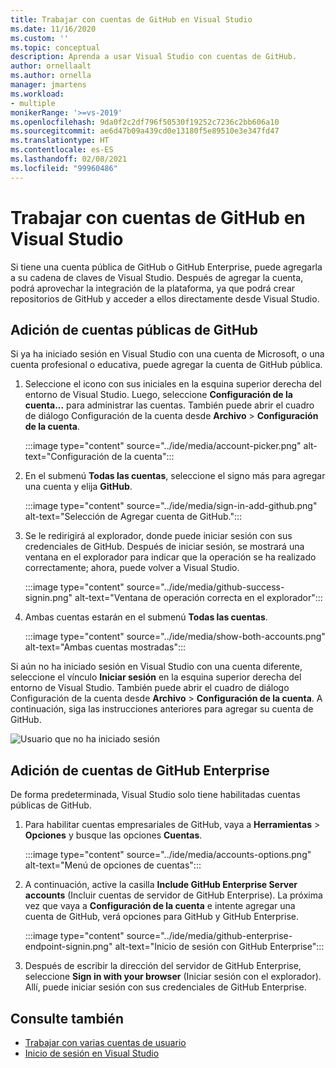 ```yaml
---
title: Trabajar con cuentas de GitHub en Visual Studio
ms.date: 11/16/2020
ms.custom: ''
ms.topic: conceptual
description: Aprenda a usar Visual Studio con cuentas de GitHub.
author: ornellaalt
ms.author: ornella
manager: jmartens
ms.workload:
- multiple
monikerRange: '>=vs-2019'
ms.openlocfilehash: 9da0f2c2df796f50530f19252c7236c2bb606a10
ms.sourcegitcommit: ae6d47b09a439cd0e13180f5e89510e3e347fd47
ms.translationtype: HT
ms.contentlocale: es-ES
ms.lasthandoff: 02/08/2021
ms.locfileid: "99960486"
---
```

# <a name="work-with-github-accounts-in-visual-studio"></a>Trabajar con cuentas de GitHub en Visual Studio

Si tiene una cuenta pública de GitHub o GitHub Enterprise, puede agregarla a su cadena de claves de Visual Studio. Después de agregar la cuenta, podrá aprovechar la integración de la plataforma, ya que podrá crear repositorios de GitHub y acceder a ellos directamente desde Visual Studio.

## <a name="adding-public-github-accounts"></a>Adición de cuentas públicas de GitHub

Si ya ha iniciado sesión en Visual Studio con una cuenta de Microsoft, o una cuenta profesional o educativa, puede agregar la cuenta de GitHub pública.

1. Seleccione el icono con sus iniciales en la esquina superior derecha del entorno de Visual Studio. Luego, seleccione **Configuración de la cuenta...** para administrar las cuentas. También puede abrir el cuadro de diálogo Configuración de la cuenta desde **Archivo** > **Configuración de la cuenta**.

    :::image type="content" source="../ide/media/account-picker.png" alt-text="Configuración de la cuenta":::

2. En el submenú **Todas las cuentas**, seleccione el signo más para agregar una cuenta y elija **GitHub**.

    :::image type="content" source="../ide/media/sign-in-add-github.png" alt-text="Selección de Agregar cuenta de GitHub.":::

3. Se le redirigirá al explorador, donde puede iniciar sesión con sus credenciales de GitHub. Después de iniciar sesión, se mostrará una ventana en el explorador para indicar que la operación se ha realizado correctamente; ahora, puede volver a Visual Studio.

    :::image type="content" source="../ide/media/github-success-signin.png" alt-text="Ventana de operación correcta en el explorador":::

4. Ambas cuentas estarán en el submenú **Todas las cuentas**.

    :::image type="content" source="../ide/media/show-both-accounts.png" alt-text="Ambas cuentas mostradas":::

Si aún no ha iniciado sesión en Visual Studio con una cuenta diferente, seleccione el vínculo **Iniciar sesión** en la esquina superior derecha del entorno de Visual Studio. También puede abrir el cuadro de diálogo Configuración de la cuenta desde **Archivo** > **Configuración de la cuenta**. A continuación, siga las instrucciones anteriores para agregar su cuenta de GitHub.

![Usuario que no ha iniciado sesión](../ide/media/vs2019_usernotsignedin.png)

## <a name="adding-github-enterprise-accounts"></a>Adición de cuentas de GitHub Enterprise

De forma predeterminada, Visual Studio solo tiene habilitadas cuentas públicas de GitHub.

1. Para habilitar cuentas empresariales de GitHub, vaya a **Herramientas** > **Opciones** y busque las opciones **Cuentas**.

    :::image type="content" source="../ide/media/accounts-options.png" alt-text="Menú de opciones de cuentas":::

2. A continuación, active la casilla **Include GitHub Enterprise Server accounts** (Incluir cuentas de servidor de GitHub Enterprise). La próxima vez que vaya a **Configuración de la cuenta** e intente agregar una cuenta de GitHub, verá opciones para GitHub y GitHub Enterprise.

    :::image type="content" source="../ide/media/github-enterprise-endpoint-signin.png" alt-text="Inicio de sesión con GitHub Enterprise":::

3. Después de escribir la dirección del servidor de GitHub Enterprise, seleccione **Sign in with your browser** (Iniciar sesión con el explorador). Allí, puede iniciar sesión con sus credenciales de GitHub Enterprise.

## <a name="see-also"></a>Consulte también

- [Trabajar con varias cuentas de usuario](work-with-multiple-user-accounts.md)
- [Inicio de sesión en Visual Studio](signing-in-to-visual-studio.md)
